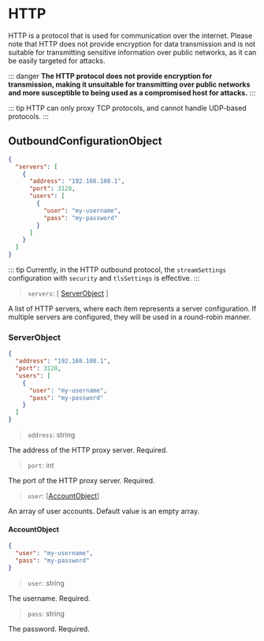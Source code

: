 # HTTP

HTTP is a protocol that is used for communication over the internet. Please note that HTTP does not provide encryption for data transmission and is not suitable for transmitting sensitive information over public networks, as it can be easily targeted for attacks.

::: danger
**The HTTP protocol does not provide encryption for transmission, making it unsuitable for transmitting over public networks and more susceptible to being used as a compromised host for attacks.**
:::

::: tip
HTTP can only proxy TCP protocols, and cannot handle UDP-based protocols.
:::

## OutboundConfigurationObject

```json
{
  "servers": [
    {
      "address": "192.168.108.1",
      "port": 3128,
      "users": [
        {
          "user": "my-username",
          "pass": "my-password"
        }
      ]
    }
  ]
}
```

::: tip
Currently, in the HTTP outbound protocol, the `streamSettings` configuration with `security` and `tlsSettings` is effective.
:::

> `servers`: \[ [ServerObject](#serverobject) \]

A list of HTTP servers, where each item represents a server configuration. If multiple servers are configured, they will be used in a round-robin manner.

### ServerObject

```json
{
  "address": "192.168.108.1",
  "port": 3128,
  "users": [
    {
      "user": "my-username",
      "pass": "my-password"
    }
  ]
}
```

> `address`: string

The address of the HTTP proxy server. Required.

> `port`: int

The port of the HTTP proxy server. Required.

> `user`: \[[AccountObject](#accountobject)\]

An array of user accounts. Default value is an empty array.

#### AccountObject

```json
{
  "user": "my-username",
  "pass": "my-password"
}
```

> `user`: string

The username. Required.

> `pass`: string

The password. Required.
